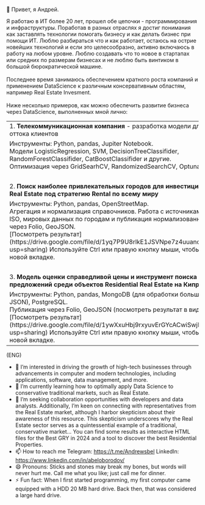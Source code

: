 👋 Привет,  я Андрей.

Я работаю в ИТ более 20 лет, прошел обе цепочки - программирования и инфраструктуры. Поработав в разных отраслях я достиг понимания как заставлять технологии помогать бизнесу и как делать бизнес при помощи ИТ. Люблю разбираться что и как работает, остаюсь на острие новейших технологий и если это целесообразно, активно включаюсь в работу на любом уровне. Люблю создавать что то новое в стартапах или средних по размерам бизнесах и не люблю быть винтиком в большой бюрократической машине.
<br><br>Последнее время занимаюсь обеспечением кратного роста компаний и применением DataScience к различным консервативным областям, например Real Estate Invesment.
<br><br>Ниже несколько примеров, как можно обеспечить развитие бизнеса через DataScience, выполненных мной лично:


<table>
<tr><td>1. <b>Телекоммуникационная компания</b> - разработка модели для прогноза оттока клиентов</td></tr>
<tr><td>Инструменты: Python, pandas, Jupiter Notebook.<br>Модели LogisticRegression, SVM, DecisionTreeClassifider, RandomForestClassifider, CatBoostClassifider и другие.<br>Оптимизация через GridSearhCV, RandomizedSearchCV, Optuna.</td></tr>
<tr><td>&nbsp;</td></tr>
<tr><td>2. <b>Поиск наиболее привлекательных городов для инвестиций в Residential Real Estate под стратегию Rental по всему миру</b></td></tr>
<tr><td>Инструменты: Python, pandas, OpenStreetMap.<br>Агрегация и нормализация справочников. Работа с источниками из Numbeo, ISO, мировых данных по городам и публикация нормализованных данных через Folio, GeoJSON.<br>[Посмотреть результат](https://drive.google.com/file/d/1yq7P9U8rlkE1JSVNpe7z4uuanovAEM30/view?usp=sharing) Используйте Ctrl или правую кнопку мыши, чтобы открыть в новой вкладке. </td></tr>
<tr><td>&nbsp;</td></tr>
<tr><td>3. <b>Модель оценки справедливой цены и инструмент поиска наилучших предложений среди объектов Residential Real Estate на Кипре</b></td></tr>
<tr><td>Инструменты: Python, pandas, MongoDB (для обработки больших объемов JSON), PostgreSQL.<br>Публикация через Folio, GeoJSON (посмотреть результат в виде html файла)<br>[Посмотреть результат](https://drive.google.com/file/d/1ywXxuHbj9rxyuvErGYcACwiSwjIqnfHd/view?usp=sharing) Используйте Ctrl или правую кнопку мыши, чтобы открыть в новой вкладке.</td></tr>
</table>


(ENG)

- 👀 I’m interested in driving the growth of high-tech businesses through advancements in computer and modern technologies, including applications, software, data management, and more. 
- 🌱 I’m currently learning how to optimally apply Data Science to conservative traditional markets, such as Real Estate.
- 💞️ I’m seeking collaboration opportunities with developers and data analysts. Additionally, I’m keen on connecting with representatives from the Real Estate market, although I harbor skepticism about their awareness of this resource. This skepticism underscores why the Real Estate sector serves as a quintessential example of a traditional, conservative market... You can find some results as interactive HTML files for the Best GRY in 2024 and a tool to discover the best Residential Properties.
- 📫 How to reach me Telegram: https://t.me/Andrewsbel LinkedIn: https://www.linkedin.com/in/abeloborodov/ 
- 😄 Pronouns: Sticks and stones may break my bones, but words will never hurt me. Call me what you like; just call me for dinner.
- ⚡ Fun fact: When I first started programming, my first computer came equipped with a HDD 20 MB hard drive. Back then, that was considered a large hard drive.
